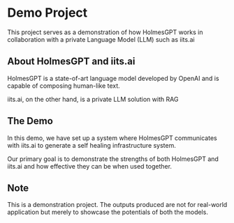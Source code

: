 # Demo Project

This project serves as a demonstration of how HolmesGPT works in collaboration with a private Language Model (LLM) such as iits.ai

## About HolmesGPT and iits.ai

HolmesGPT is a state-of-art language model developed by OpenAI and is capable of composing human-like text.

iits.ai, on the other hand, is a private LLM solution with RAG 

## The Demo

In this demo, we have set up a system where HolmesGPT communicates with iits.ai to generate a self healing infrastructure system.

Our primary goal is to demonstrate the strengths of both HolmesGPT and iits.ai and how effective they can be when used together.

## Note

This is a demonstration project. The outputs produced are not for real-world application but merely to showcase the potentials of both the models.